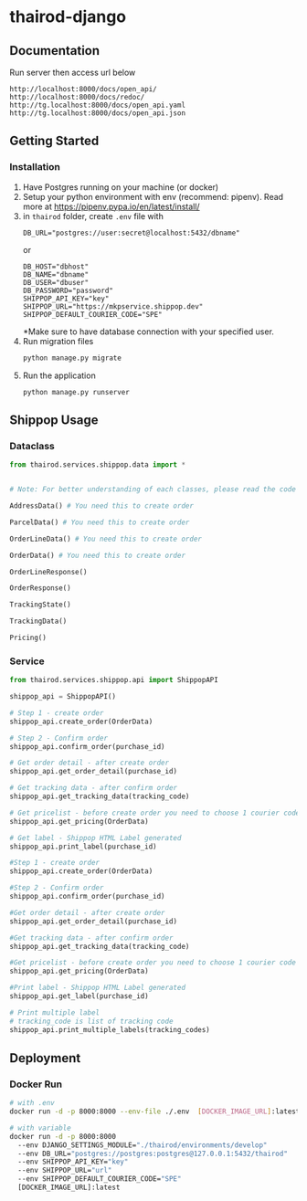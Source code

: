 # thairod-django

## Documentation
Run server then access url below
```
http://localhost:8000/docs/open_api/
http://localhost:8000/docs/redoc/
http://tg.localhost:8000/docs/open_api.yaml
http://tg.localhost:8000/docs/open_api.json
```




## Getting Started

### Installation

1. Have Postgres running on your machine (or docker)
2. Setup your python environment with env (recommend: pipenv). Read more at https://pipenv.pypa.io/en/latest/install/
3. in `thairod` folder, create `.env` file with 
   ```
   DB_URL="postgres://user:secret@localhost:5432/dbname"
   ```
   or
   ```
   DB_HOST="dbhost"
   DB_NAME="dbname"
   DB_USER="dbuser"
   DB_PASSWORD="password"
   SHIPPOP_API_KEY="key"
   SHIPPOP_URL="https://mkpservice.shippop.dev"
   SHIPPOP_DEFAULT_COURIER_CODE="SPE"
   ```
   *Make sure to have database connection with your specified user.
4. Run migration files
   ```sh
   python manage.py migrate
   ```
5. Run the application 
   ```
   python manage.py runserver
   ```
   
## Shippop Usage

### Dataclass
```python
from thairod.services.shippop.data import *


# Note: For better understanding of each classes, please read the code 

AddressData() # You need this to create order

ParcelData() # You need this to create order

OrderLineData() # You need this to create order

OrderData() # You need this to create order

OrderLineResponse()

OrderResponse()

TrackingState()

TrackingData()

Pricing()
```

### Service

```python
from thairod.services.shippop.api import ShippopAPI

shippop_api = ShippopAPI()

# Step 1 - create order
shippop_api.create_order(OrderData)

# Step 2 - Confirm order
shippop_api.confirm_order(purchase_id)

# Get order detail - after create order
shippop_api.get_order_detail(purchase_id)

# Get tracking data - after confirm order
shippop_api.get_tracking_data(tracking_code)

# Get pricelist - before create order you need to choose 1 courier code
shippop_api.get_pricing(OrderData)

# Get label - Shippop HTML Label generated
shippop_api.print_label(purchase_id)

#Step 1 - create order
shippop_api.create_order(OrderData)

#Step 2 - Confirm order
shippop_api.confirm_order(purchase_id)

#Get order detail - after create order
shippop_api.get_order_detail(purchase_id)

#Get tracking data - after confirm order
shippop_api.get_tracking_data(tracking_code)

#Get pricelist - before create order you need to choose 1 courier code
shippop_api.get_pricing(OrderData)

#Print label - Shippop HTML Label generated
shippop_api.get_label(purchase_id)

# Print multiple label
# tracking_code is list of tracking code
shippop_api.print_multiple_labels(tracking_codes)
```

## Deployment

### Docker Run
```bash
# with .env
docker run -d -p 8000:8000 --env-file ./.env  [DOCKER_IMAGE_URL]:latest

# with variable
docker run -d -p 8000:8000 
  --env DJANGO_SETTINGS_MODULE="./thairod/environments/develop" 
  --env DB_URL="postgres://postgres:postgres@127.0.0.1:5432/thairod"
  --env SHIPPOP_API_KEY="key"
  --env SHIPPOP_URL="url"
  --env SHIPPOP_DEFAULT_COURIER_CODE="SPE"  
  [DOCKER_IMAGE_URL]:latest
```